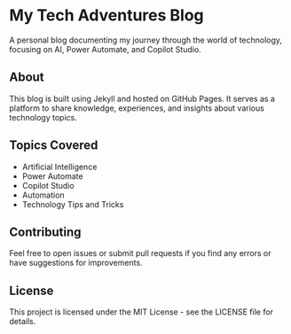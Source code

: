 # My Tech Adventures Blog

A personal blog documenting my journey through the world of technology, focusing on AI, Power Automate, and Copilot Studio.

## About

This blog is built using Jekyll and hosted on GitHub Pages. It serves as a platform to share knowledge, experiences, and insights about various technology topics.

## Topics Covered

- Artificial Intelligence
- Power Automate
- Copilot Studio
- Automation
- Technology Tips and Tricks

## Contributing

Feel free to open issues or submit pull requests if you find any errors or have suggestions for improvements.

## License

This project is licensed under the MIT License - see the LICENSE file for details. 